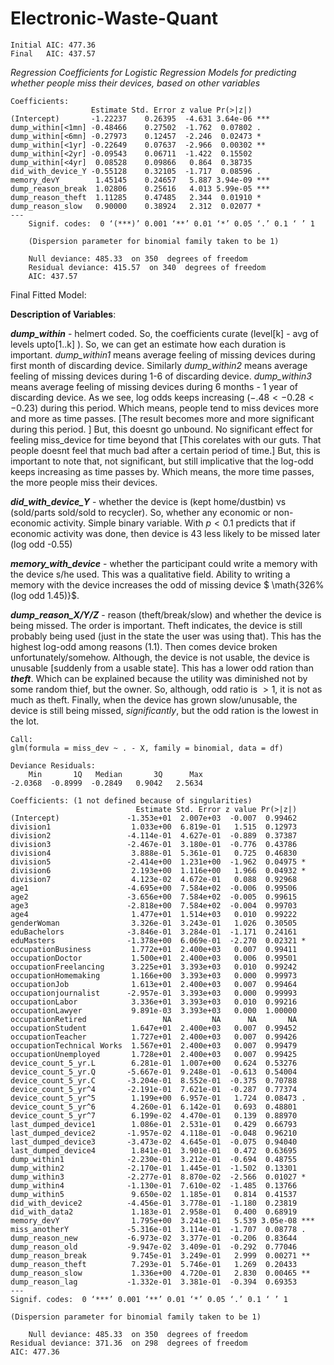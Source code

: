 # Electronic-Waste-Quant

```
Initial AIC: 477.36
Final   AIC: 437.57
```

*Regression Coefficients for Logistic Regression Models for predicting whether people miss their devices, based on other variables* 
```
Coefficients:
                  Estimate Std. Error z value Pr(>|z|)    
(Intercept)       -1.22237    0.26395  -4.631 3.64e-06 ***
dump_within[<1mn] -0.48466    0.27502  -1.762  0.07802 .  
dump_within[<6mn] -0.27973    0.12457  -2.246  0.02473 *  
dump_within[<1yr] -0.22649    0.07637  -2.966  0.00302 ** 
dump_within[<2yr] -0.09543    0.06711  -1.422  0.15502    
dump_within[<4yr]  0.08528    0.09866   0.864  0.38735    
did_with_device_Y -0.55128    0.32105  -1.717  0.08596 .  
memory_devY        1.45145    0.24657   5.887 3.94e-09 ***
dump_reason_break  1.02806    0.25616   4.013 5.99e-05 ***
dump_reason_theft  1.11285    0.47485   2.344  0.01910 *  
dump_reason_slow   0.90000    0.38924   2.312  0.02077 *  
---
    Signif. codes:  0 ‘(***)’ 0.001 ‘**’ 0.01 ‘*’ 0.05 ‘.’ 0.1 ‘ ’ 1

    (Dispersion parameter for binomial family taken to be 1)

    Null deviance: 485.33  on 350  degrees of freedom
    Residual deviance: 415.57  on 340  degrees of freedom
    AIC: 437.57
```
Final Fitted Model:

**Description of Variables**:

***dump_within*** - helmert coded. So, the coefficients curate (level[k] - avg of levels upto[1..k] ). So, we can get an estimate how each duration is important. *dump_within1* means average feeling of missing devices during first month of discarding device. Similarly *dump_within2* means average feeling of missing devices during 1-6 of discarding device. *dump_within3* means average feeling of missing devices during 6 months - 1 year of discarding device. As we see, log odds keeps increasing $(-.48 < -0.28 < -0.23)$ during this period. Which means, people tend to miss devices more and more as time passes. [The result becomes more and more significant during this period. ] But, this doesnt go unbound. No significant effect for feeling miss_device for time beyond that [This corelates with our guts. That people doesnt feel that much bad after a certain period of time.] But, this is important to note that, not significant, but still implicative that the log-odd keeps increasing as time passes by. Which means, the more time passes, the more people miss their devices.


***did_with_device_Y*** - whether the device is (kept home/dustbin) vs (sold/parts sold/sold to recycler). So, whether any economic or non-economic activity. Simple binary variable. With $p<0.1$ predicts that if economic activity was done, then device is $43%$ less likely to be missed later (log odd -0.55)


***memory_with_device*** - whether the participant could write a memory with the device s/he used. This was a qualitative field. Ability to writing a memory with the device increases the odd of missing device $ \math{326% (log odd 1.45)}$.

***dump_reason_X/Y/Z*** - reason (theft/break/slow) and whether the device is being missed. The order is important. Theft indicates, the device is still probably being used (just in the state the user was using that). This has the highest log-odd among reasons $(1.1)$. Then comes device broken unfortunately/somehow. Although, the device is not usable, the device is unusable [suddenly from a usable state]. This has a lower odd ration than ***theft***. Which can be explained because the utility was diminished not by some random thief, but the owner. So, although, odd ratio is $>1$, it is not as much as theft. Finally, when the device has grown slow/unusable, the device is still being missed, *significantly*, but the odd ration is the lowest in the lot.


```
Call:
glm(formula = miss_dev ~ . - X, family = binomial, data = df)

Deviance Residuals: 
    Min       1Q   Median       3Q      Max  
-2.0368  -0.8999  -0.2849   0.9042   2.5634  

Coefficients: (1 not defined because of singularities)
                            Estimate Std. Error z value Pr(>|z|)    
(Intercept)               -1.353e+01  2.007e+03  -0.007  0.99462    
division1                  1.033e+00  6.819e-01   1.515  0.12973    
division2                 -4.114e-01  4.627e-01  -0.889  0.37387    
division3                 -2.467e-01  3.180e-01  -0.776  0.43786    
division4                  3.888e-01  5.361e-01   0.725  0.46830    
division5                 -2.414e+00  1.231e+00  -1.962  0.04975 *  
division6                  2.193e+00  1.116e+00   1.966  0.04932 *  
division7                  4.123e-02  4.672e-01   0.088  0.92968    
age1                      -4.695e+00  7.584e+02  -0.006  0.99506    
age2                      -3.656e+00  7.584e+02  -0.005  0.99615    
age3                      -2.818e+00  7.584e+02  -0.004  0.99703    
age4                       1.477e+01  1.514e+03   0.010  0.99222    
genderWoman                3.326e-01  3.243e-01   1.026  0.30505    
eduBachelors              -3.846e-01  3.284e-01  -1.171  0.24161    
eduMasters                -1.378e+00  6.069e-01  -2.270  0.02321 *  
occupationBusiness         1.772e+01  2.400e+03   0.007  0.99411    
occupationDoctor           1.500e+01  2.400e+03   0.006  0.99501    
occupationFreelancing      3.225e+01  3.393e+03   0.010  0.99242    
occupationHomemaking       1.166e+00  3.393e+03   0.000  0.99973    
occupationJob              1.613e+01  2.400e+03   0.007  0.99464    
occupationjournalist      -2.957e-01  3.393e+03   0.000  0.99993    
occupationLabor            3.336e+01  3.393e+03   0.010  0.99216    
occupationLawyer           9.891e-03  3.393e+03   0.000  1.00000    
occupationRetired                 NA         NA      NA       NA    
occupationStudent          1.647e+01  2.400e+03   0.007  0.99452    
occupationTeacher          1.727e+01  2.400e+03   0.007  0.99426    
occupationTechnical Works  1.567e+01  2.400e+03   0.007  0.99479    
occupationUnemployed       1.728e+01  2.400e+03   0.007  0.99425    
device_count_5_yr.L        6.281e-01  1.007e+00   0.624  0.53276    
device_count_5_yr.Q       -5.667e-01  9.248e-01  -0.613  0.54004    
device_count_5_yr.C       -3.204e-01  8.552e-01  -0.375  0.70788    
device_count_5_yr^4       -2.191e-01  7.621e-01  -0.287  0.77374    
device_count_5_yr^5        1.199e+00  6.957e-01   1.724  0.08473 .  
device_count_5_yr^6        4.260e-01  6.142e-01   0.693  0.48801    
device_count_5_yr^7        6.199e-02  4.470e-01   0.139  0.88970    
last_dumped_device1        1.086e-01  2.531e-01   0.429  0.66793    
last_dumped_device2       -1.957e-02  4.118e-01  -0.048  0.96210    
last_dumped_device3       -3.473e-02  4.645e-01  -0.075  0.94040    
last_dumped_device4        1.841e-01  3.901e-01   0.472  0.63695    
dump_within1              -2.230e-01  3.212e-01  -0.694  0.48755    
dump_within2              -2.170e-01  1.445e-01  -1.502  0.13301    
dump_within3              -2.277e-01  8.870e-02  -2.566  0.01027 *  
dump_within4              -1.130e-01  7.610e-02  -1.485  0.13766    
dump_within5               9.650e-02  1.185e-01   0.814  0.41537    
did_with_device2          -4.456e-01  3.778e-01  -1.180  0.23819    
did_with_data2             1.183e-01  2.958e-01   0.400  0.68919    
memory_devY                1.795e+00  3.241e-01   5.539 3.05e-08 ***
miss_anotherY             -5.316e-01  3.114e-01  -1.707  0.08778 .  
dump_reason_new           -6.973e-02  3.377e-01  -0.206  0.83644    
dump_reason_old           -9.947e-02  3.409e-01  -0.292  0.77046    
dump_reason_break          9.745e-01  3.249e-01   2.999  0.00271 ** 
dump_reason_theft          7.293e-01  5.746e-01   1.269  0.20433    
dump_reason_slow           1.336e+00  4.720e-01   2.830  0.00465 ** 
dump_reason_lag           -1.332e-01  3.381e-01  -0.394  0.69353    
---
Signif. codes:  0 ‘***’ 0.001 ‘**’ 0.01 ‘*’ 0.05 ‘.’ 0.1 ‘ ’ 1

(Dispersion parameter for binomial family taken to be 1)

    Null deviance: 485.33  on 350  degrees of freedom
Residual deviance: 371.36  on 298  degrees of freedom
AIC: 477.36
```